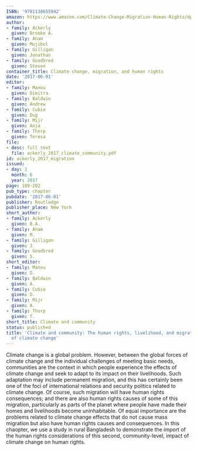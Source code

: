```yaml
---
ISBN: '9781138655942'
amazon: https://www.amazon.com/Climate-Change-Migration-Human-Rights/dp/1138655945/
author:
- family: Ackerly
  given: Brooke A.
- family: Anam
  given: Mujibul
- family: Gilligan
  given: Jonathan
- family: Goodbred
  given: Steven
container_title: Climate change, migration, and human rights
date: '2017-06-01'
editor:
- family: Manou
  given: Dimitra
- family: Baldwin
  given: Andrew
- family: Cubie
  given: Dug
- family: Mijr
  given: Anja
- family: Thorp
  given: Teresa
file:
- desc: full text
  file: ackerly_2017_climate_community.pdf
id: ackerly_2017_migration
issued:
- day: 1
  month: 6
  year: 2017
page: 189-202
pub_type: chapter
pubdate: '2017-06-01'
publisher: Routledge
publisher_place: New York
short_author:
- family: Ackerly
  given: B.A.
- family: Anam
  given: M.
- family: Gilligan
  given: J.
- family: Goodbred
  given: S.
short_editor:
- family: Manou
  given: D.
- family: Baldwin
  given: A.
- family: Cubie
  given: D.
- family: Mijr
  given: A.
- family: Thorp
  given: T.
short_title: Climate and community
status: published
title: 'Climate and community: The human rights, livelihood, and migration impacts
  of climate change'
---
```

Climate change is a global problem. However, between the global forces of climate change and the individual challenges of meeting basic needs, communities are the context in which people experience the effects of climate change and seek to adapt to its impact on their livelihoods. Such adaptation may include permanent migration, and this has certainly been one of the foci of international relations and security politics related to climate change. Of course, such migration will have human rights consequences; and there are also human rights causes of some of this migration, particularly as parts of the planet where people have made their homes and livelihoods become uninhabitable. Of equal importance are the problems related to climate change effects that do not cause mass migration but also have human rights causes and consequences. In this chaopter, we use a study in rural Bangladesh to demonstrate the import of the human rights considerations of this second, community-level, impact of climate change on human rights.
